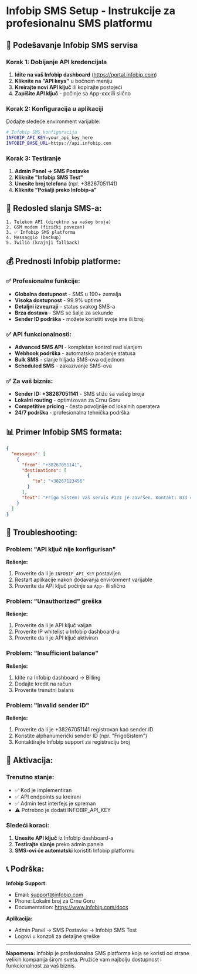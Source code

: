 # Infobip SMS Setup - Instrukcije za profesionalnu SMS platformu

## 🔧 Podešavanje Infobip SMS servisa

### Korak 1: Dobijanje API kredencijala
1. **Idite na vaš Infobip dashboard** (https://portal.infobip.com)
2. **Kliknite na "API keys"** u bočnom meniju
3. **Kreirajte novi API ključ** ili kopirajte postojeći
4. **Zapišite API ključ** - počinje sa App-xxx ili slično

### Korak 2: Konfiguracija u aplikaciji
Dodajte sledeće environment varijable:

```bash
# Infobip SMS konfiguracija
INFOBIP_API_KEY=your_api_key_here
INFOBIP_BASE_URL=https://api.infobip.com
```

### Korak 3: Testiranje
1. **Admin Panel → SMS Postavke**
2. **Kliknite "Infobip SMS Test"**
3. **Unesite broj telefona** (npr. +38267051141)
4. **Kliknite "Pošalji preko Infobip-a"**

## 📱 Redosled slanja SMS-a:

```
1. Telekom API (direktno sa vašeg broja)
2. GSM modem (fizički povezan)
3. ✅ Infobip SMS platforma
4. Messaggio (backup)
5. Twilio (krajnji fallback)
```

## 💰 Prednosti Infobip platforme:

### ✅ Profesionalne funkcije:
- **Globalna dostupnost** - SMS u 190+ zemalja
- **Visoka dostupnost** - 99.9% uptime
- **Detaljni izvештaji** - status svakog SMS-a
- **Brza dostava** - SMS se šalje za sekunde
- **Sender ID podrška** - možete koristiti svoje ime ili broj

### ✅ API funkcionalnosti:
- **Advanced SMS API** - kompletan kontrol nad slanjem
- **Webhook podrška** - automatsko praćenje statusa
- **Bulk SMS** - slanje hiljada SMS-ova odjednom
- **Scheduled SMS** - zakazivanje SMS-ova

### ✅ Za vaš biznis:
- **Sender ID: +38267051141** - SMS stižu sa vašeg broja
- **Lokalni routing** - optimizovan za Crnu Goru
- **Competitive pricing** - često povoljnije od lokalnih operatera
- **24/7 podrška** - profesionalna tehnička podrška

## 📊 Primer Infobip SMS formata:

```json
{
  "messages": [
    {
      "from": "+38267051141",
      "destinations": [
        {
          "to": "+38267123456"
        }
      ],
      "text": "Frigo Sistem: Vaš servis #123 je završen. Kontakt: 033 402 402"
    }
  ]
}
```

## 🔧 Troubleshooting:

### Problem: "API ključ nije konfigurisan"
**Rešenje:**
1. Proverite da li je `INFOBIP_API_KEY` postavljen
2. Restart aplikacije nakon dodavanja environment varijable
3. Proverite da API ključ počinje sa `App-` ili slično

### Problem: "Unauthorized" greška
**Rešenje:**
1. Proverite da li je API ključ valjan
2. Proverite IP whitelist u Infobip dashboard-u
3. Proverite da li je API ključ aktiviran

### Problem: "Insufficient balance"
**Rešenje:**
1. Idite na Infobip dashboard → Billing
2. Dodajte kredit na račun
3. Proverite trenutni balans

### Problem: "Invalid sender ID"
**Rešenje:**
1. Proverite da li je +38267051141 registrovan kao sender ID
2. Koristite alphanumerički sender ID (npr. "FrigoSistem")
3. Kontaktirajte Infobip support za registraciju broj

## 🚀 Aktivacija:

### Trenutno stanje:
- ✅ Kod je implementiran
- ✅ API endpoints su kreirani
- ✅ Admin test interfejs je spreman
- ⚠️ Potrebno je dodati INFOBIP_API_KEY

### Sledeći koraci:
1. **Unesite API ključ** iz Infobip dashboard-a
2. **Testirajte slanje** preko admin panela
3. **SMS-ovi će automatski** koristiti Infobip platformu

## 📞 Podrška:

**Infobip Support:**
- Email: support@infobip.com
- Phone: Lokalni broj za Crnu Goru
- Documentation: https://www.infobip.com/docs

**Aplikacija:**
- Admin Panel → SMS Postavke → Infobip SMS Test
- Logovi u konzoli za detaljne greške

---

**Napomena:** Infobip je profesionalna SMS platforma koja se koristi od strane velikih kompanija širom sveta. Pružiće vam najbolju dostupnost i funkcionalnost za vaš biznis.